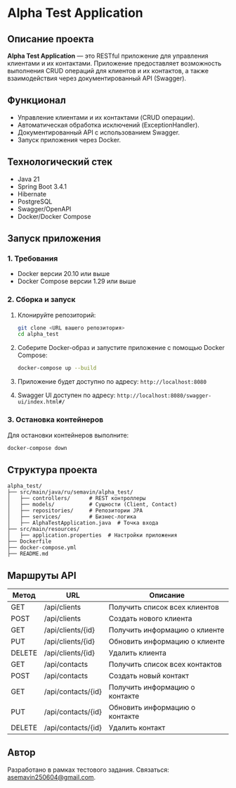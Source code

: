 
# Alpha Test Application

## Описание проекта
**Alpha Test Application** — это RESTful приложение для управления клиентами и их контактами. Приложение предоставляет возможность выполнения CRUD операций для клиентов и их контактов, а также взаимодействия через документированный API (Swagger).

## Функционал
- Управление клиентами и их контактами (CRUD операции).
- Автоматическая обработка исключений (ExceptionHandler).
- Документированный API с использованием Swagger.
- Запуск приложения через Docker.

## Технологический стек
- Java 21
- Spring Boot 3.4.1
- Hibernate
- PostgreSQL
- Swagger/OpenAPI
- Docker/Docker Compose

## Запуск приложения

### 1. Требования
- Docker версии 20.10 или выше
- Docker Compose версии 1.29 или выше

### 2. Сборка и запуск

1. Клонируйте репозиторий:
   ```bash
   git clone <URL вашего репозитория>
   cd alpha_test
   ```

2. Соберите Docker-образ и запустите приложение с помощью Docker Compose:
   ```bash
   docker-compose up --build
   ```

3. Приложение будет доступно по адресу: `http://localhost:8080`

4. Swagger UI доступен по адресу: `http://localhost:8080/swagger-ui/index.html#/`

### 3. Остановка контейнеров
Для остановки контейнеров выполните:
```bash
docker-compose down
```

## Структура проекта
```
alpha_test/
├── src/main/java/ru/semavin/alpha_test/
│   ├── controllers/      # REST контроллеры
│   ├── models/           # Сущности (Client, Contact)
│   ├── repositories/     # Репозитории JPA
│   ├── services/         # Бизнес-логика
│   ├── AlphaTestApplication.java  # Точка входа
├── src/main/resources/
│   ├── application.properties  # Настройки приложения
├── Dockerfile
├── docker-compose.yml
├── README.md
```

## Маршруты API

| Метод | URL                  | Описание                          |
|-------|----------------------|-----------------------------------|
| GET   | /api/clients         | Получить список всех клиентов    |
| POST  | /api/clients         | Создать нового клиента           |
| GET   | /api/clients/{id}    | Получить информацию о клиенте    |
| PUT   | /api/clients/{id}    | Обновить информацию о клиенте    |
| DELETE| /api/clients/{id}    | Удалить клиента                  |
| GET   | /api/contacts        | Получить список всех контактов   |
| POST  | /api/contacts        | Создать новый контакт            |
| GET   | /api/contacts/{id}   | Получить информацию о контакте   |
| PUT   | /api/contacts/{id}   | Обновить информацию о контакте   |
| DELETE| /api/contacts/{id}   | Удалить контакт                  |


## Автор
Разработано в рамках тестового задания. 
Связаться: asemavin250604@gmail.com.

